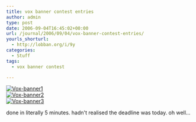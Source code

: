 ```yaml
---
title: vox banner contest entries
author: admin
type: post
date: 2006-09-04T16:45:02+00:00
url: /journal/2006/09/04/vox-banner-contest-entries/
yourls_shorturl:
  - http://lobban.org/i/9y
categories:
  - Stuff
tags:
  - vox banner contest

---
```

<div class="vox-enclosure vox-enclosure-left vox-enclosure-strip vox-enclosure-strip-vertical">
  <div class="vox-enclosure-inner">
    <a class="vox-enclosure-strip-link" href="http://nonimage.typepad.com/.a/6a01348743f8e2970c0133f423da33970b-pi" title="Vox-banner1"><img alt="Vox-banner1" class="asset asset-image at-xid-6a01348743f8e2970c0133f423da33970b" src="http://nonimage.typepad.com/.a/6a01348743f8e2970c0133f423da33970b-120pi" /></a><br /><a class="vox-enclosure-strip-link" href="http://nonimage.typepad.com/.a/6a01348743f8e2970c0133f423da37970b-pi" title="Vox-banner2"><img alt="Vox-banner2" class="asset asset-image at-xid-6a01348743f8e2970c0133f423da37970b" src="http://nonimage.typepad.com/.a/6a01348743f8e2970c0133f423da37970b-120pi" /></a><br /><a class="vox-enclosure-strip-link" href="http://nonimage.typepad.com/.a/6a01348743f8e2970c0133f423da3a970b-pi" title="Vox-banner3"><img alt="Vox-banner3" class="asset asset-image at-xid-6a01348743f8e2970c0133f423da3a970b" src="http://nonimage.typepad.com/.a/6a01348743f8e2970c0133f423da3a970b-120pi" /></a>
  </div>
</div></p> </p> </p> 

done in literally 5 minutes. hadn't realised the deadline was today. oh well&#8230;